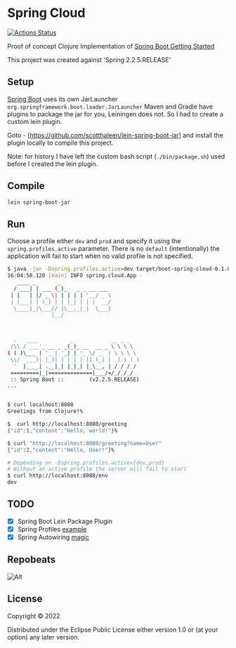 # Spring Cloud
[![Actions Status](https://github.com/scotthaleen/clojure-spring-cloud/workflows/Clojure%20CI/badge.svg)](https://github.com/scotthaleen/clojure-spring-cloud/actions)


Proof of concept Clojure Implementation of [Spring Boot Getting Started](https://spring.io/guides/gs/spring-boot/)

This project was created against 'Spring 2.2.5.RELEASE'

## Setup

[Spring Boot](http://projects.spring.io/spring-boot/) uses its own JarLauncher `org.springframework.boot.loader.JarLauncher`
Maven and Gradle have plugins to package the jar for you, Leiningen does not. So I had to create a custom lein plugin.

Goto - [https://github.com/scotthaleen/lein-spring-boot-jar] and install the plugin locally to compile this project.

Note: for history I have left the custom bash script (`./bin/package.sh`) used before I created the lein plugin.

## Compile

```bash
lein spring-boot-jar
```

## Run

Choose a profile either `dev` and `prod` and specify it using the
`spring.profiles.active` parameter. There is no `default` (intentionally) the
application will fail to start when no valid profile is not specified.

```bash
$ java -jar -Dspring.profiles.active=dev target/boot-spring-cloud-0.1.0-SNAPSHOT.jar
16:04:58.120 [main] INFO spring.cloud.App -
   ____ _       _
  / ___| | ___ (_)_   _ _ __ ___
 | |   | |/ _ \| | | | | '__/ _ \
 | |___| | (_) | | |_| | | |  __/
  \____|_|\___// |\__,_|_|  \___|
              |__/



  .   ____          _            __ _ _
 /\\ / ___'_ __ _ _(_)_ __  __ _ \ \ \ \
( ( )\___ | '_ | '_| | '_ \/ _` | \ \ \ \
 \\/  ___)| |_)| | | | | || (_| |  ) ) ) )
  '  |____| .__|_| |_|_| |_\__, | / / / /
 =========|_|==============|___/=/_/_/_/
 :: Spring Boot ::        (v2.2.5.RELEASE)
...


$ curl localhost:8080
Greetings from Clojure!%

$  curl http://localhost:8080/greeting
{"id":1,"content":"Hello, world!"}%

$ curl "http://localhost:8080/greeting?name=User"
{"id":2,"content":"Hello, User!"}%

# Depending on -Dspring.profiles.active={dev,prod}
# Without an active profile the server will fail to start
$ curl http://localhost:8080/env
dev

```


## TODO

- [x] Spring Boot Lein Package Plugin
- [x] Spring Profiles [example](src/spring/cloud/components/ienv.clj)
- [x] Spring Autowiring [magic](src/spring/cloud/rest/env.clj)

## Repobeats
![Alt](https://repobeats.axiom.co/api/embed/48512415195fc6d1b1e022a40c27d01ac4b7d978.svg "Repobeats analytics image")

## License

Copyright © 2022

Distributed under the Eclipse Public License either version 1.0 or (at your option) any later version.

